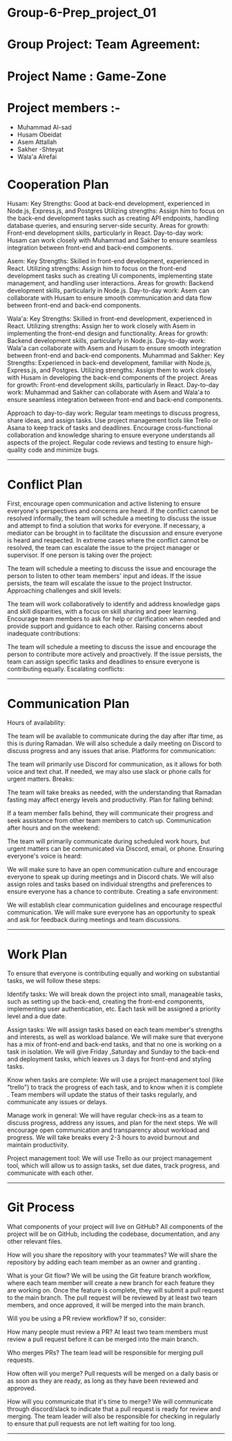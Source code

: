 # Group-6-Prep_project_01
# Group Project: Team Agreement: 
# Project Name : Game-Zone

# Project members :-
 * Muhammad Al-sad
 * Husam Obeidat
 * Asem Attallah
 * Sakher -Shteyat
 * Wala'a Alrefai

# Cooperation Plan

Husam:
Key Strengths: Good at back-end development, experienced in Node.js, Express.js, and Postgres
Utilizing strengths: Assign him to focus on the back-end development tasks such as creating API endpoints, handling database queries, and ensuring server-side security.
Areas for growth: Front-end development skills, particularly in React.
Day-to-day work: Husam can work closely with Muhammad and Sakher to ensure seamless integration between front-end and back-end components.

Asem:
Key Strengths: Skilled in front-end development, experienced in React.
Utilizing strengths: Assign him to focus on the front-end development tasks such as creating UI components, implementing state management, and handling user interactions.
Areas for growth: Backend development skills, particularly in Node.js.
Day-to-day work: Asem can collaborate with Husam to ensure smooth communication and data flow between front-end and back-end components.

Wala'a:
Key Strengths: Skilled in front-end development, experienced in React.
Utilizing strengths: Assign her to work closely with Asem in implementing the front-end design and functionality.
Areas for growth: Backend development skills, particularly in Node.js.
Day-to-day work: Wala'a can collaborate with Asem and Husam to ensure smooth integration between front-end and back-end components.
Muhammad and Sakher:
Key Strengths: Experienced in back-end development, familiar with Node.js, Express.js, and Postgres.
Utilizing strengths: Assign them to work closely with Husam in developing the back-end components of the project.
Areas for growth: Front-end development skills, particularly in React.
Day-to-day work: Muhammad and Sakher can collaborate with Asem and Wala'a to ensure seamless integration between front-end and back-end components.

Approach to day-to-day work:
Regular team meetings to discuss progress, share ideas, and assign tasks.
Use project management tools like Trello or Asana to keep track of tasks and deadlines.
Encourage cross-functional collaboration and knowledge sharing to ensure everyone understands all aspects of the project.
Regular code reviews and testing to ensure high-quality code and minimize bugs.

----------------------------------------------------------------------------

# Conflict Plan

First, encourage open communication and active listening to ensure everyone's perspectives and concerns are heard.
If the conflict cannot be resolved informally, the team will schedule a meeting to discuss the issue and attempt to find a solution that works for everyone.
If necessary, a mediator can be brought in to facilitate the discussion and ensure everyone is heard and respected.
In extreme cases where the conflict cannot be resolved, the team can escalate the issue to the project manager or supervisor.
If one person is taking over the project:

The team will schedule a meeting to discuss the issue and encourage the person to listen to other team members' input and ideas.
If the issue persists, the team will escalate the issue to the project Instructor.
Approaching challenges and skill levels:

The team will work collaboratively to identify and address knowledge gaps and skill disparities, with a focus on skill sharing and peer learning.
Encourage team members to ask for help or clarification when needed and provide support and guidance to each other.
Raising concerns about inadequate contributions:

The team will schedule a meeting to discuss the issue and encourage the person to contribute more actively and proactively.
If the issue persists, the team can assign specific tasks and deadlines to ensure everyone is contributing equally.
Escalating conflicts:

-------------------------------------------------------------------------------

# Communication Plan

Hours of availability:

The team will be available to communicate during the day after iftar time, as this is during Ramadan.
We will also schedule a daily meeting on Discord to discuss progress and any issues that arise.
Platforms for communication:

The team will primarily use Discord for communication, as it allows for both voice and text chat.
If needed, we may also use slack or phone calls for urgent matters.
Breaks:

The team will take breaks as needed, with the understanding that Ramadan fasting may affect energy levels and productivity.
Plan for falling behind:

If a team member falls behind, they will communicate their progress and seek assistance from other team members to catch up.
Communication after hours and on the weekend:

The team will primarily communicate during scheduled work hours, but urgent matters can be communicated via Discord, email, or phone.
Ensuring everyone's voice is heard:

We will make sure to have an open communication culture and encourage everyone to speak up during meetings and in Discord chats.
We will also assign roles and tasks based on individual strengths and preferences to ensure everyone has a chance to contribute.
Creating a safe environment:

We will establish clear communication guidelines and encourage respectful communication.
We will make sure everyone has an opportunity to speak and ask for feedback during meetings and team discussions.

-----------------------------------------------------

# Work Plan

To ensure that everyone is contributing equally and working on substantial tasks, we will follow these steps:

Identify tasks:
We will break down the project into small, manageable tasks, such as setting up the back-end, creating the front-end components, implementing user authentication, etc.
Each task will be assigned a priority level and a due date.

Assign tasks:
We will assign tasks based on each team member's strengths and interests, as well as workload balance.
We will make sure that everyone has a mix of front-end and back-end tasks, and that no one is working on a task in isolation.
We will give Friday ,Saturday and Sunday to the back-end and deployment tasks, which leaves us 3 days for front-end and styling tasks.

Know when tasks are complete:
We will use a project management tool (like "trello") to track the progress of each task, and to know when it is complete . 
Team members will update the status of their tasks regularly, and communicate any issues or delays.

Manage work in general:
We will have regular check-ins as a team to discuss progress, address any issues, and plan for the next steps.
We will encourage open communication and transparency about workload and progress.
We will take breaks every 2-3 hours to avoid burnout and maintain productivity.

Project management tool:
We will use Trello as our project management tool, which will allow us to assign tasks, set due dates, track progress, and communicate with each other.

----------------------------------------------------------------------------

# Git Process

What components of your project will live on GitHub?
All components of the project will be on GitHub, including the codebase, documentation, and any other relevant files.

How will you share the repository with your teammates?
We will share the repository by adding each team member as an owner and granting .

What is your Git flow?
We will be using the Git feature branch workflow, where each team member will create a new branch for each feature they are working on. Once the feature is complete, they will submit a pull request to the main branch. The pull request will be reviewed by at least two team members, and once approved, it will be merged into the main branch.

Will you be using a PR review workflow? If so, consider:

How many people must review a PR?
At least two team members must review a pull request before it can be merged into the main branch.

Who merges PRs?
The team lead will be responsible for merging pull requests.

How often will you merge?
Pull requests will be merged on a daily basis or as soon as they are ready, as long as they have been reviewed and approved.

How will you communicate that it's time to merge?
We will communicate through discord/slack to indicate that a pull request is ready for review and merging. The team leader will also be responsible for checking in regularly to ensure that pull requests are not left waiting for too long.

---------------------------------------------------------------------
